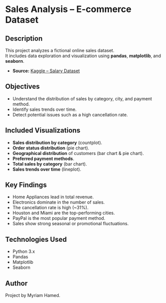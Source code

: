 # Sales Analysis – E-commerce Dataset

## Description
This project analyzes a fictional online sales dataset.  
It includes data exploration and visualization using **pandas**, **matplotlib**, and **seaborn**.

- **Source:** [Kaggle – Salary Dataset](https://www.kaggle.com/datasets/zahidmughal2343/amazon-sales-2025)  
## Objectives
- Understand the distribution of sales by category, city, and payment method.
- Identify sales trends over time.
- Detect potential issues such as a high cancellation rate.

## Included Visualizations
- **Sales distribution by category** (countplot).
- **Order status distribution** (pie chart).
- **Geographical distribution** of customers (bar chart & pie chart).
- **Preferred payment methods**.
- **Total sales by category** (bar chart).
- **Sales trends over time** (lineplot).

## Key Findings
- Home Appliances lead in total revenue.
- Electronics dominate in the number of sales.
- The cancellation rate is high (~31%).
- Houston and Miami are the top-performing cities.
- PayPal is the most popular payment method.
- Sales show strong seasonal or promotional fluctuations.

## Technologies Used
- Python 3.x
- Pandas
- Matplotlib
- Seaborn

## Author
Project by Myriam Hamed.
